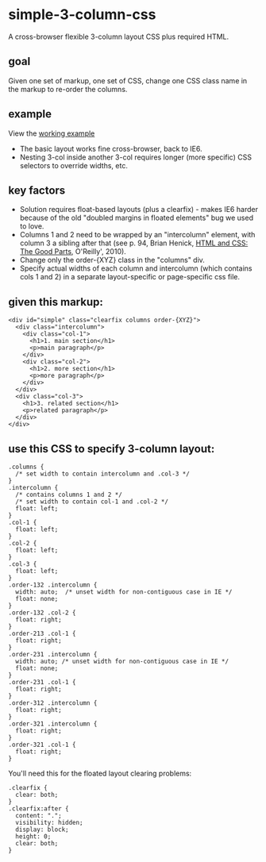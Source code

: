 simple-3-column-css
===================

A cross-browser flexible 3-column layout CSS plus required HTML.

goal
----

Given one set of markup, one set of CSS, change one CSS class name in the markup to re-order the columns.

example
-------

View the <a href='http://rawgithub.com/dfkaye/simple-3-column-css/master/index.html' target='_new'>working example</a>

+ The basic layout works fine cross-browser, back to IE6.
+ Nesting 3-col inside another 3-col requires longer (more specific) CSS selectors to override widths, etc.

key factors
-----------

+ Solution requires float-based layouts (plus a clearfix) - makes IE6 harder because of the old "doubled margins
    in floated elements" bug we used to love.
+ Columns 1 and 2 need to be wrapped by an "intercolumn" element, with column 3 a sibling after that 
    (see p. 94, Brian Henick, 
        [HTML and CSS: The Good Parts](http://www.amazon.com/dp/0596157606), O'Reilly', 2010).
+ Change only the order-{XYZ} class in the "columns" div.
+ Specify actual widths of each column and intercolumn (which contains cols 1 and 2) in a separate 
    layout-specific or page-specific css file.

given this markup:
-----------------

    <div id="simple" class="clearfix columns order-{XYZ}">
      <div class="intercolumn">
        <div class="col-1">
          <h1>1. main section</h1>
          <p>main paragraph</p>
        </div>
        <div class="col-2">
          <h1>2. more section</h1>
          <p>more paragraph</p>
        </div>
      </div>
      <div class="col-3">
        <h1>3. related section</h1>
        <p>related paragraph</p>
      </div>
    </div>


use this CSS to specify 3-column layout:
---------------------------------------

    .columns {
      /* set width to contain intercolumn and .col-3 */
    }
    .intercolumn {
      /* contains columns 1 and 2 */
      /* set width to contain col-1 and .col-2 */
      float: left;
    }
    .col-1 {
      float: left;
    }
    .col-2 {
      float: left;
    }
    .col-3 {
      float: left;
    }
    .order-132 .intercolumn {
      width: auto;  /* unset width for non-contiguous case in IE */
      float: none;
    }
    .order-132 .col-2 {
      float: right;
    }
    .order-213 .col-1 {
      float: right;
    }
    .order-231 .intercolumn {
      width: auto; /* unset width for non-contiguous case in IE */
      float: none;
    }
    .order-231 .col-1 {
      float: right;
    }
    .order-312 .intercolumn {
      float: right;
    }
    .order-321 .intercolumn {
      float: right;
    }
    .order-321 .col-1 {
      float: right;
    }

      
You'll need this for the floated layout clearing problems:

    .clearfix {
      clear: both;
    }
    .clearfix:after {
      content: ".";
      visibility: hidden;
      display: block;
      height: 0;
      clear: both;
    }
